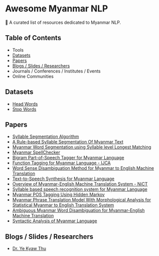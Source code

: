 # Awesome Myanmar NLP
📖 A curated list of resources dedicated to Myanmar NLP.

## Table of Contents
- Tools
- [Datasets](#datasets)
- [Papers](#papers)
- [Blogs / Slides / Researchers](#blogs-slides-researchers)
- Journals / Conferences / Institutes / Events
- Online Communities

## Datasets
- [Head Words](https://github.com/mcfnlp/Head-Word)
- [Stop Words](https://github.com/swanhtet1992/myanmar-data/blob/master/stop_words.txt)

## Papers
- [Syllable Segmentation Algorithm](http://gii2.nagaokaut.ac.jp/gii/media/share/20080901-ZMM%20Presentation.pdf)
- [A Rule-based Syllable Segmentation Of Myanmar Text](http://www.aclweb.org/anthology/I08-3010)
- [Myanmar Word Segmentation using Syllable level Longest Matching](http://www.aclweb.org/anthology/I08-7006)
- [Myanmar SpellChecker](http://www.ijsr.net/archive/v2i1/IJSR13010175.pdf)
- [Bigram Part-of-Speech Tagger for Myanmar Language](http://www.ipcsit.com/vol16/28-ICICM2011M1004.pdf)
- [Function Tagging for Myanmar Language - IJCA](http://www.ijcaonline.org/volume26/number2/pxc3874204.pdf)
- [Word Sense Disambiguation Method for Myanmar to English Machine Translation](http://www.iraj.in/journal/journal_file/journal_pdf/3-141-143453631760-64.pdf)
- [Text-to-Speech Synthesis for Myanmar Language](http://www.ijser.org/researchpaper%5CText-to-Speech-Synthesis-for-Myanmar-Language.pdf)
- [Overview of Myanmar-English Machine Translation System - NiCT](https://www.nict.go.jp/en/asean_ivo/4otfsk000029wocm-att/Khin_Mar_Soe.pdf)
- [Syllable based speech recognition system for Myanmar Language](http://airccse.org/journal/ijcseit/papers/5215ijcseit01.pdf)
- [Myanmar POS Tagging Using Hidden Markov](http://www.wseas.us/e-library/conferences/2009/vouliagmeni2/CIT/CIT-21.pdf)
- [Myanmar Phrase Translation Model With Morphological Analysis for Statistical Myanmar to English Translation System](http://www.aclweb.org/anthology/Y11-1014)
- [Ambiguous Myanmar Word Disambiguation for Myanmar-English Machine Translation](http://www.ucsy.edu.mm/ucsy/publications/nlp/2011_a_2.pdf)
- [Syntactic Analysis of Myanmar Language](http://ucsy.edu.mm/ucsy/publications/nlp/2011_t_1.pdf)

## Blogs / Slides / Researchers
- [Dr. Ye Kyaw Thu](https://sites.google.com/site/yekyawthunlp)
